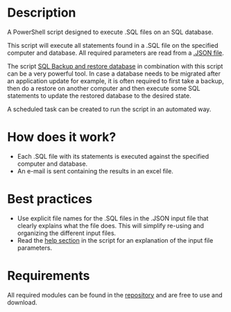 # Description
A PowerShell script designed to execute .SQL files on an SQL database. 

This script will execute all statements found in a .SQL file on the specified computer and database. All required parameters are read from a [.JSON file](Example.json). 

The script [SQL Backup and restore database](https://github.com/DarkLite1/sql-backup-and-restore-database) in combination with this script can be a very powerful tool. In case a database needs to be migrated after an application update for example, it is often required to first take a backup, then do a restore on another computer and then execute some SQL statements to update the restored database to the desired state.

A scheduled task can be created to run the script in an automated way.

# How does it work?
- Each .SQL file with its statements is executed against the specified computer and database.
- An e-mail is sent containing the results in an excel file.

# Best practices
- Use explicit file names for the .SQL files in the .JSON input file that clearly explains what the file does. This will simplify re-using and organizing the different input files.
- Read the [help section](SQL%20Execute%20query%20file.ps1) in the script for an explanation of the input file parameters.

# Requirements
All required modules can be found in the [repository](https://github.com/DarkLite1?tab=repositories) and are free to use and download.